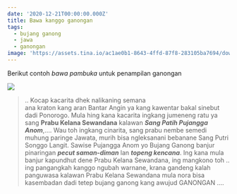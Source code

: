```yaml
---
date: '2020-12-21T00:00:00.000Z'
title: Bawa kanggo ganongan
tags:
  - bujang ganong
  - jawa
  - ganongan
image: 'https://assets.tina.io/ac1ae0b1-8643-4ffd-87f8-283105ba7694/download.png'
---
```


Berikut contoh *bawa pambuka* untuk penampilan ganongan

![](https://assets.tina.io/ac1ae0b1-8643-4ffd-87f8-283105ba7694/download.png)

> .. Kocap kacarita dhek nalikaning semana\
> ana kraton kang aran Bantar Angin ya kang kawentar bakal sinebut dadi Ponorogo. Mula hing kana kacarita ingkang jumeneng ratu ya sang **Prabu Kelana Sewandana** kalawan ***Sang Patih Pujangga Anom***,.... Wau toh ingkang cinarita, sang prabu nembe semedi muhung paringe Jawata, murih bisa ngleksanani bebanane Sang Putri Songgo Langit. Sawise Pujangga Anom yo Bujang Ganong banjur pinaringan ***pecut saman-diman*** lan ***topeng kencana***. Ing kana mula banjur kapundhut dene Prabu Kelana Sewandana, ing mangkono toh .. ing pangangkah kanggo ngubah warnane, krana gandeng kalah panguwasa kalawan Prabu Kelana Sewandana mula nora bisa kasembadan dadi tetep bujang ganong kang awujud GANONGAN ....
